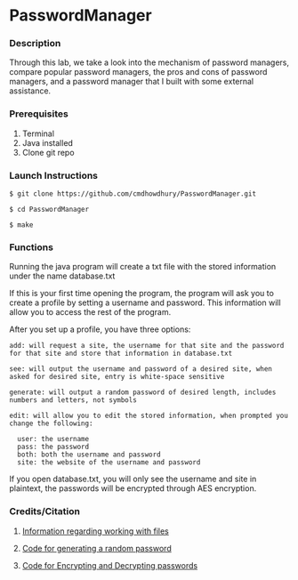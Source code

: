 # PasswordManager

### Description
Through this lab, we take a look into the mechanism of password managers, compare popular password managers, the pros and cons of password managers, and a password manager that I built with some external assistance.

### Prerequisites
1. Terminal 
2. Java installed
3. Clone git repo

### Launch Instructions
```
$ git clone https://github.com/cmdhowdhury/PasswordManager.git

$ cd PasswordManager

$ make
```

### Functions
Running the java program will create a txt file with the stored information under the name database.txt

If this is your first time opening the program, the program will ask you to create a profile by setting a username and password. This information will allow you to access the rest of the program. 

After you set up a profile, you have three options:
```
add: will request a site, the username for that site and the password for that site and store that information in database.txt
```
```
see: will output the username and password of a desired site, when asked for desired site, entry is white-space sensitive
```
```
generate: will output a random password of desired length, includes numbers and letters, not symbols
```
```
edit: will allow you to edit the stored information, when prompted you change the following:

  user: the username
  pass: the password
  both: both the username and password
  site: the website of the username and password
```
If you open database.txt, you will only see the username and site in plaintext, the passwords will be encrypted through AES encryption.

### Credits/Citation
1. [Information regarding working with files](https://www.w3schools.com/java/java_files.asp)

2. [Code for generating a random password](https://www.techiedelight.com/generate-random-alphanumeric-password-java/)

3. [Code for Encrypting and Decrypting passwords](https://howtodoinjava.com/java/java-security/java-aes-encryption-example/)
